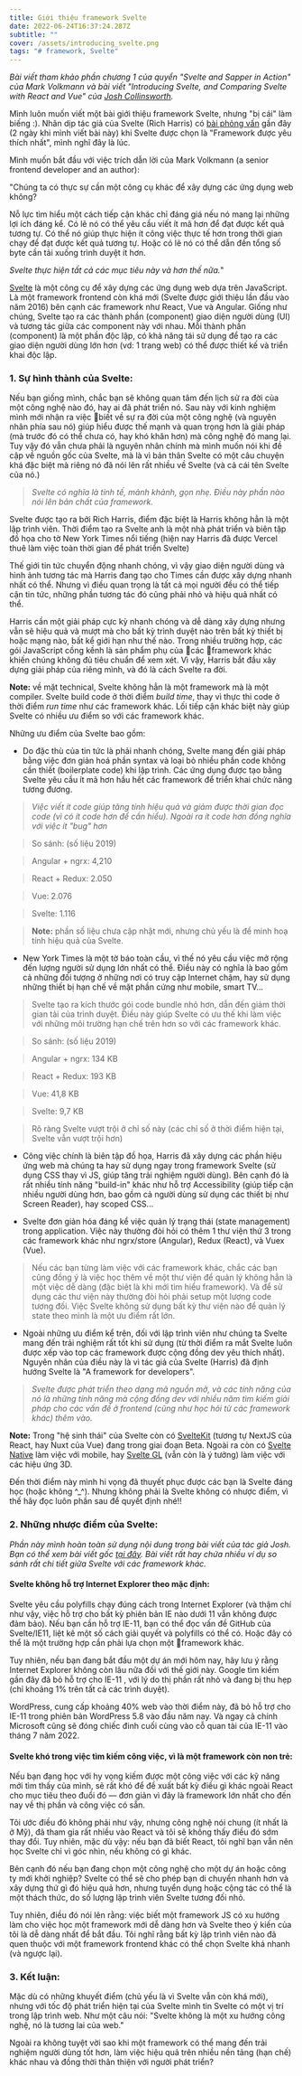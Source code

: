 ```yaml
---
title: Giới thiệu framework Svelte
date: 2022-06-24T16:37:24.287Z
subtitle: ""
cover: /assets/introducing_svelte.png
tags: "# framework, Svelte"
---
```

*Bài viết tham khảo phần chương 1 của quyển "Svelte and Sapper in Action" của Mark Volkmann và bài viết "Introducing Svelte, and Comparing Svelte with React and Vue" của [Josh Collinsworth](https://joshcollinsworth.com/).*

Mình luôn muốn viết một bài giới thiệu framework Svelte, nhưng "bị cái" làm biếng :). Nhân dịp tác giả của Svelte (Rich Harris) có [bài phỏng vấn](https://www.youtube.com/watch?v=kMlkCYL9qo0&t=555s) gần đây (2 ngày khi mình viết bài này) khi Svelte được chọn là "Framework được yêu thích nhất", mình nghĩ đây là lúc.

Mình muốn bắt đầu với việc trích dẫn lời của Mark Volkmann (a senior frontend developer and an author):

"Chúng ta có thực sự cần một công cụ khác để xây dựng các ứng dụng web không?

Nỗ lực tìm hiểu một cách tiếp cận khác chỉ đáng giá nếu nó mang lại những lợi ích đáng kể. Có lẽ nó có thể yêu cầu viết ít mã hơn để đạt được kết quả tương tự. Có thể nó giúp thực hiện ít công việc thực tế hơn trong thời gian chạy để đạt được kết quả tương tự. Hoặc có lẽ nó có thể dẫn đến tổng số byte cần tải xuống trình duyệt ít hơn.

*Svelte thực hiện tất cả các mục tiêu này và hơn thế nữa.*"

[Svelte](https://svelte.dev/) là một công cụ để xây dựng các ứng dụng web dựa trên JavaScript. Là một framework frontend còn khá mới (Svelte được giới thiệu lần đầu vào năm 2016) bên cạnh các framework như React, Vue và Angular. Giống như chúng, Svelte tạo ra các thành phần (component) giao diện người dùng (UI) và tương tác giữa các component này với nhau. Mỗi thành phần (component) là một phần độc lập, có khả năng tái sử dụng để tạo ra các giao diện người dùng lớn hơn (vd: 1 trang web) có thể được thiết kế và triển khai độc lập.

### 1. Sự hình thành của Svelte:

Nếu bạn giống mình, chắc bạn sẽ không quan tâm đến lịch sử ra đời của một công nghệ nào đó, hay ai đã phát triển nó. Sau này với kinh nghiệm mình mới nhận ra việc biết về sự ra đời của một công nghệ (và nguyên nhân phía sau nó) giúp hiểu được thế mạnh và quan trọng hơn là giải pháp (mà trước đó có thể chưa có, hay khó khăn hơn) mà công nghệ đó mang lại. Tuy vậy đó vẫn chưa phải là nguyên nhân chính mà mình muốn nói khi đề cập về nguồn gốc của Svelte, mà là vì bản thân Svelte có một câu chuyện khá đặc biệt mà riêng nó đã nói lên rất nhiều về Svelte (và cả cái tên Svelte của nó.)

> *Svelte có nghĩa là tinh tế, mảnh khảnh, gọn nhẹ. Điều này phần nào nói lên bản chất của framework.*

Svelte được tạo ra bởi Rich Harris, điểm đặc biệt là Harris không hẳn là một lập trình viên. Thời điểm tạo ra Svelte anh là một nhà phát triển và biên tập đồ họa cho tờ New York Times nổi tiếng (hiện nay Harris đã được Vercel thuê làm việc toàn thời gian để phát triển Svelte)

Thế giới tin tức chuyển động nhanh chóng, vì vậy giao diện người dùng và hình ảnh tương tác mà Harris đang tạo cho Times cần được xây dựng nhanh nhất có thể. Nhưng vì điều quan trọng là tất cả mọi người đều có thể tiếp cận tin tức, những phần tương tác đó cũng phải nhỏ và hiệu quả nhất có thể.

Harris cần một giải pháp cực kỳ nhanh chóng và dễ dàng xây dựng nhưng vẫn sẽ hiệu quả và mượt mà cho bất kỳ trình duyệt nào trên bất kỳ thiết bị hoặc mạng nào, bất kể giới hạn như thế nào. Trong nhiều trường hợp, các gói JavaScript cồng kềnh là sản phẩm phụ của các framework khác khiến chúng không đủ tiêu chuẩn để xem xét. Vì vậy, Harris bắt đầu xây dựng giải pháp của riêng mình, và đó là cách Svelte ra đời.

**Note:** về mặt technical, Svelte không hẳn là một framework mà là một compiler. Svelte build code ở thời điểm *build time*, thay vì thực thi code ở thời điểm *run time* như các framework khác. Lối tiếp cận khác biệt này giúp Svelte có nhiều ưu điểm so với các framework khác.

Những ưu điểm của Svelte bao gồm:

- Do đặc thù của tin tức là phải nhanh chóng, Svelte mang đến giải pháp bằng việc đơn giản hoá phần syntax và loại bỏ nhiều phần code không cần thiết (boilerplate code) khi lập trình. Các ứng dụng được tạo bằng Svelte yêu cầu ít mã hơn hầu hết các framework để triển khai chức năng tương đương.

> *Việc viết ít code giúp tăng tính hiệu quả và giảm được thời gian đọc code (vì có ít code hơn để cần hiểu). Ngoài ra ít code hơn đồng nghĩa với việc ít "bug" hơn*

> So sánh: (số liệu 2019)

> Angular + ngrx: 4,210

> React + Redux: 2.050

> Vue: 2.076

> Svelte: 1.116

> **Note:** phần số liệu chưa cập nhật mới, nhưng chủ yếu là để minh hoạ tính hiệu quả của Svelte.

- New York Times là một tờ báo toàn cầu, vì thế nó yêu cầu việc mở rộng đến lượng người sử dụng lớn nhất có thể. Điều này có nghĩa là bao gồm cả những đối tượng ở những nơi có truy cập Internet chậm, hay sử dụng những thiết bị hạn chế về mặt phần cứng như mobile, smart TV... 

> Svelte tạo ra kích thước gói code bundle nhỏ hơn, dẫn đến giảm thời gian tải của trình duyệt. Điều này giúp Svelte có ưu thế khi làm việc với những môi trường hạn chế trên hơn so với các framework khác.

> So sánh: (số liệu 2019)

> Angular + ngrx: 134 KB

> React + Redux: 193 KB

> Vue: 41,8 KB

> Svelte: 9,7 KB

> Rõ ràng Svelte vượt trội ở chỉ số này (các chỉ số ở thời điểm hiện tại, Svelte vẫn vượt trội hơn)

- Công việc chính là biên tập đồ họa, Harris đã xây dựng các phần hiệu ứng web mà chúng ta hay sử dụng ngay trong framework Svelte (sử dụng CSS thay vì JS, giúp tăng trải nghiệm người dùng). Bên cạnh đó là rất nhiều tính năng "build-in" khác như hỗ trợ Accessibility (giúp tiếp cận nhiều người dùng hơn, bao gồm cả người dùng sử dụng các thiết bị như Screen Reader), hay scoped CSS... 

- Svelte đơn giản hóa đáng kể việc quản lý trạng thái (state management) trong application. Việc này thường đòi hỏi có thêm 1 thư viện thứ 3 trong các framework khác như ngrx/store (Angular), Redux (React), và Vuex (Vue). 

> Nếu các bạn từng làm việc với các framework khác, chắc các bạn cũng đồng ý là việc học thêm về một thư viện để quản lý không hẳn là một việc dễ dàng (đặc biệt là khi mới tìm hiểu framework). Và để sử dụng các thư viện này thường đòi hỏi phải setup một lượng code tương đối. Việc Svelte không sử dụng bất kỳ thư viện nào để quản lý state theo mình là một ưu điểm rất lớn. 

- Ngoài những ưu điểm kể trên, đối với lập trình viên như chúng ta Svelte mang đến trải nghiệm rất tốt khi sử dụng (từ thời điểm ra mắt Svelte luôn được xếp vào top các framework được cộng đồng dev yêu thích nhất). Nguyên nhân của điều này là vì tác giả của Svelte (Harris) đã định hướng Svelte là "A framework for developers". 

> *Svelte được phát triển theo dạng mã nguồn mở, và các tính năng của nó là những tính năng mà cộng đồng dev với nhiều năm tìm kiếm giải pháp cho các vấn đề ở frontend (cũng như học hỏi từ các framework khác) thêm vào. *

**Note:** Trong "hệ sinh thái" của Svelte còn có [SvelteKit](https://kit.svelte.dev/) (tương tự NextJS của React, hay Nuxt của Vue) đang trong giai đoạn Beta. Ngoài ra còn có [Svelte Native](https://svelte-native.technology/) làm việc với mobile, hay [Svelte GL](https://github.com/Rich-Harris/svelte-gl) (vẫn còn là ý tưởng) làm việc với các hiệu ứng 3D.

Đến thời điểm này mình hi vọng đã thuyết phục được các bạn là Svelte đáng học (hoặc không ^_^). Nhưng không phải là Svelte không có nhược điểm, vì thế hãy đọc luôn phần sau để quyết định nhé!!

### 2. Những nhược điểm của Svelte:

*Phần này mình hoàn toàn sử dụng nội dung trong bài viết của tác giả Josh. Bạn có thể xem bài viết gốc [tại đây](https://joshcollinsworth.com/blog/introducing-svelte-comparing-with-react-vue). Bài viết rất hay chứa nhiều ví dụ so sánh rất chi tiết giữa Svelte với các framework khác.*

#### Svelte không hỗ trợ Internet Explorer theo mặc định:

Svelte yêu cầu polyfills chạy đúng cách trong Internet Explorer (và thậm chí như vậy, việc hỗ trợ cho bất kỳ phiên bản IE nào dưới 11 vẫn không được đảm bảo).
Nếu bạn cần hỗ trợ IE-11, bạn có thể đọc vấn đề GitHub của Svelte/IE11, liệt kê một số cách giải quyết và polyfills có thể có. Hoặc đây có thể là một trường hợp cần phải lựa chọn một framework khác.

Tuy nhiên, nếu bạn đang bắt đầu một dự án mới hôm nay, hãy lưu ý rằng Internet Explorer không còn lâu nữa đối với thế giới này. Google tìm kiếm gần đây đã bỏ hỗ trợ cho IE-11 , với lý do thị phần rất nhỏ và đang bị thu hẹp (chỉ khoảng 1% trên tất cả các trình duyệt). 

WordPress, cung cấp khoảng 40% web vào thời điểm này, đã bỏ hỗ trợ cho IE-11 trong phiên bản WordPress 5.8 vào đầu năm nay. Và ngay cả chính Microsoft cũng sẽ đóng chiếc đinh cuối cùng vào cỗ quan tài của IE-11 vào tháng 7 năm 2022.

#### Svelte khó trong việc tìm kiếm công việc, vì là một framework còn non trẻ:

Nếu bạn đang học với hy vọng kiếm được một công việc với các kỹ năng mới tìm thấy của mình, sẽ rất khó để đề xuất bất kỳ điều gì khác ngoài React cho mục tiêu theo đuổi đó — đơn giản vì đây là framework lớn nhất cho đến nay về thị phần và công việc có sẵn. 

Tôi ước điều đó không phải như vậy, nhưng công nghệ nói chung (ít nhất là ở Mỹ), đã tham gia rất nhiều vào React và tôi sẽ không thấy điều đó sớm thay đổi. Tuy nhiên, mặc dù vậy: nếu bạn đã biết React, tôi nghĩ bạn vẫn nên học Svelte chỉ vì góc nhìn, nếu không có gì khác.

Bên cạnh đó nếu bạn đang chọn một công nghệ cho một dự án hoặc công ty mới khởi nghiệp? Svelte có thể sẽ cho phép bạn di chuyển nhanh hơn và xây dựng thứ gì đó hiệu quả hơn, nhưng tuyển dụng hoặc cộng tác có thể là một thách thức, do số lượng lập trình viên Svelte tương đối nhỏ. 

Tuy nhiên, điều đó nói lên rằng: việc biết một framework JS có xu hướng làm cho việc học một framework mới dễ dàng hơn và Svelte theo ý kiến của tôi là dễ dàng nhất để bắt đầu. Tôi nghĩ rằng bất kỳ lập trình viên nào đã quen thuộc với một framework frontend khác có thể chọn Svelte khá nhanh (và ngược lại).

### 3. Kết luận:

Mặc dù có những khuyết điểm (chủ yếu là vì Svelte vẫn còn khá mới), nhưng với tốc độ phát triển hiện tại của Svelte mình tin Svelte có một vị trí trong lập trình web. Như một câu nói: "Svelte không là một xu hướng công nghệ, nó là tương lai của web." 

Ngoài ra không tuyệt vời sao khi một framework có thể mang đến trải nghiệm người dùng tốt hơn, làm việc hiệu quả trên nhiều nền tảng (hạn chế) khác nhau và đồng thời thân thiện với người phát triển?
